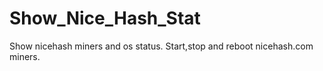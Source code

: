 # Show_Nice_Hash_Stat
Show nicehash miners and os status. Start,stop and reboot nicehash.com miners.
